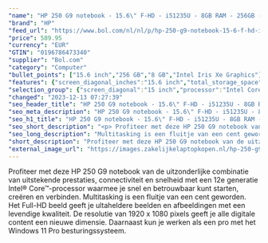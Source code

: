 ```yaml
---
"name": "HP 250 G9 notebook - 15.6\" F-HD - i51235U - 8GB RAM - 256GB - W11P"
"brand": "HP"
"feed_url": "https://www.bol.com/nl/nl/p/hp-250-g9-notebook-15-6-f-hd-i51235u-8gb-ram-256gb-w11p/9300000101699391"
"price": 589.95
"currency": "EUR"
"GTIN": "0196786473340"
"supplier": "Bol.com"
"category": "Computer"
"bullet_points": ["15.6 inch","256 GB","8 GB","Intel Iris Xe Graphics"]
"features": {"screen_diagonal_inches":"15.6 inch","total_storage_space":"256 GB","memory_size":"8 GB","graphics_card":"Intel Iris Xe Graphics"}
"selection_group": {"screen_diagonal":"15 inch","processor":"Intel Core i5","changed_price_past_3_days":false,"product_family":"HP 250"}
"changed": "2023-12-13 07:27:39"
"seo_header_title": "HP 250 G9 notebook - 15.6\" F-HD - i51235U - 8GB RAM - 256GB - W11P"
"seo_meta_description": "HP 250 G9 notebook - 15.6\" F-HD - i51235U - 8GB RAM - 256GB - W11P"
"seo_h1_title": "HP 250 G9 notebook - 15.6\" F-HD - i51235U - 8GB RAM - 256GB - W11P"
"seo_short_description": "<p> Profiteer met deze HP 250 G9 notebook van de uitzonderlijke combinatie van uitstekende prestaties, connectiviteit en snelheid met een 12e generatie Intel® Core™-processor waarmee je snel en betrouwbaar kunt starten, creëren en verbinden."
"seo_long_description": "Multitasking is een fluitje van een cent geworden. Het Full-HD beeld geeft je ultaheldere beelden en afbeeldingen met een levendige kwaliteit. De resolutie van 1920 x 1080 pixels geeft je alle digitale content een nieuwe dimensie. Daarnaast kun je werken als een pro met het Windows 11 Pro besturingssysteem. </p>"
"short_description": "Profiteer met deze HP 250 G9 notebook van de uitzonderlijke combinatie van uitstekende prestaties, connectiviteit en snelheid met een 12e generatie Intel® Core™-processor waarmee je snel en betrouwbaar kunt starten, creëren en verbinden. Multitasking is een fluitje van een cent geworden. Het Full-HD beeld geeft je ultaheldere beelden en afbeeldingen met een levendige kwaliteit. De resolutie van 1920 x 1080 pixels geeft je alle digitale content een nieuwe dimensie. Daarnaast kun je werken als een pro met het Windows 11 Pro besturingssysteem."
"external_image_url": "https://images.zakelijkelaptopkopen.nl/hp-250-g9-notebook-15-6-f-hd-i51235u-8gb-ram-256gb-w11p.webp"
---
```


<p> Profiteer met deze HP 250 G9 notebook van de uitzonderlijke combinatie van uitstekende prestaties, connectiviteit en snelheid met een 12e generatie Intel® Core™-processor waarmee je snel en betrouwbaar kunt starten, creëren en verbinden. Multitasking is een fluitje van een cent geworden. Het Full-HD beeld geeft je ultaheldere beelden en afbeeldingen met een levendige kwaliteit. De resolutie van 1920 x 1080 pixels geeft je alle digitale content een nieuwe dimensie. Daarnaast kun je werken als een pro met het Windows 11 Pro besturingssysteem. </p>